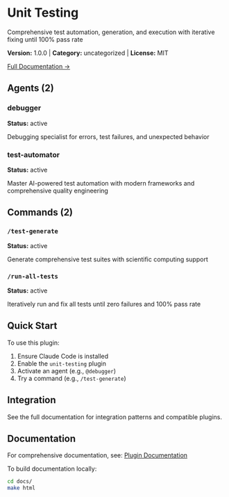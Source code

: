 # Unit Testing

Comprehensive test automation, generation, and execution with iterative fixing until 100% pass rate

**Version:** 1.0.0 | **Category:** uncategorized | **License:** MIT

[Full Documentation →](https://myclaude.readthedocs.io/en/latest/plugins/unit-testing.html)

## Agents (2)

### debugger

**Status:** active

Debugging specialist for errors, test failures, and unexpected behavior

### test-automator

**Status:** active

Master AI-powered test automation with modern frameworks and comprehensive quality engineering

## Commands (2)

### `/test-generate`

**Status:** active

Generate comprehensive test suites with scientific computing support

### `/run-all-tests`

**Status:** active

Iteratively run and fix all tests until zero failures and 100% pass rate

## Quick Start

To use this plugin:

1. Ensure Claude Code is installed
2. Enable the `unit-testing` plugin
3. Activate an agent (e.g., `@debugger`)
4. Try a command (e.g., `/test-generate`)

## Integration

See the full documentation for integration patterns and compatible plugins.

## Documentation

For comprehensive documentation, see: [Plugin Documentation](https://myclaude.readthedocs.io/en/latest/plugins/unit-testing.html)

To build documentation locally:

```bash
cd docs/
make html
```
